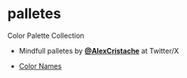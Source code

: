 # palletes
Color Palette Collection

- Mindfull palletes by **[@AlexCristache](https://twitter.com/AlexCristache)** at Twitter/X

- [Color Names](https://github.com/meodai/color-names)

